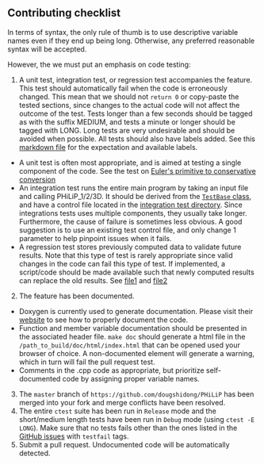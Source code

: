 
## Contributing checklist

In terms of syntax, the only rule of thumb is to use descriptive variable names even if they end up being long. Otherwise, any preferred reasonable syntax will be accepted.

However, the we must put an emphasis on code testing:

1. A unit test, integration test, or regression test accompanies the feature. 
This test should automatically fail when the code is erroneously changed.
This mean that we should not `return 0` or copy-paste the tested sections, since changes to the actual code will not affect the outcome of the test.
Tests longer than a few seconds should be tagged as with the suffix MEDIUM, and tests a minute or longer should be tagged with LONG. Long tests are very undesirable and should be avoided when possible.
All tests should also have labels added. See this [markdown file](./tests/CTEST_LABELS.md) for the expectation and available labels.
  * A unit test is often most appropriate, and is aimed at testing a single component of the code. See the test on [Euler's primitive to conservative conversion](https://github.com/dougshidong/PHiLiP/blob/master/tests/unit_tests/euler_unit_test/euler_convert_primitive_conservative.cpp)
  * An integration test runs the entire main program by taking an input file and calling PHiLiP_1/2/3D. It should be derived from the [`TestBase` class](https://github.com/dougshidong/PHiLiP/blob/master/src/testing/tests.h), and have a control file located in the [integration test directory](https://github.com/dougshidong/PHiLiP/tree/master/tests/integration_tests_control_files). Since integrations tests uses multiple components, they usually take longer. Furthermore, the cause of failure is sometimes less obvious. A good suggestion is to use an existing test control file, and only change 1 parameter to help pinpoint issues when it fails.
   * A regression test stores previously computed data to validate future results. Note that this type of test is rarely appropriate since valid changes in the code can fail this type of test. If implemented, a script/code should be made available such that newly computed results can replace the old results. See [file1](https://github.com/dougshidong/PHiLiP/blob/master/tests/unit_tests/regression/jacobian_matrix_regression.cpp) and [file2](https://github.com/dougshidong/PHiLiP/blob/master/tests/unit_tests/regression/matrix_data/copy_matrices.sh)
2. The feature has been documented.
  * Doxygen is currently used to generate documentation. Please visit their [website](http://www.doxygen.nl/manual/docblocks.html) to see how to properly document the code.
  * Function and member variable documentation should be presented in the associated header file. `make doc` should generate a html file in the `/path_to_build/doc/html/index.html` that can be opened used your browser of choice. A non-documented element will generate a warning, which in turn will fail the pull request test.
  * Comments in the .cpp code as appropriate, but prioritize self-documented code by assigning proper variable names.
3. The `master` branch of `https://github.com/dougshidong/PHiLiP` has been merged into your fork and merge conflicts have been resolved.
4. The entire `ctest` suite has been run in `Release` mode and the short/medium length tests have been run in `Debug` mode (using `ctest -E LONG`). Make sure that no tests fails other than the ones listed in the [GitHub issues](https://github.com/dougshidong/PHiLiP/issues?q=is%3Aissue+is%3Aopen+label%3Atestfail) with `testfail` tags.
5. Submit a pull request. Undocumented code will be automatically detected.